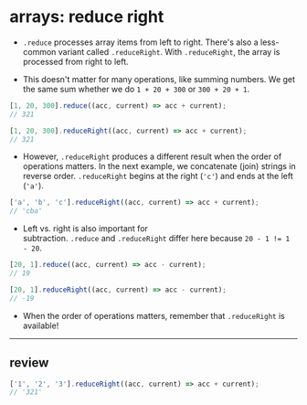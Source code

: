 # arrays: reduce right

- `.reduce` processes array items from left to right. There's also a less-common variant called `.reduceRight`. With `.reduceRight`, the array is processed from right to left.

- This doesn't matter for many operations, like summing numbers. We get the same sum whether we do `1 + 20 + 300` or `300 + 20 + 1`.

```js
[1, 20, 300].reduce((acc, current) => acc + current);
// 321
```

```js
[1, 20, 300].reduceRight((acc, current) => acc + current);
// 321
```

- However, `.reduceRight` produces a different result when the order of operations matters. In the next example, we concatenate (join) strings in reverse order. `.reduceRight` begins at the right (`'c'`) and ends at the left (`'a'`).

```js
['a', 'b', 'c'].reduceRight((acc, current) => acc + current);
// 'cba'
```

- Left vs. right is also important for subtraction. `.reduce` and `.reduceRight` differ here because `20 - 1 != 1 - 20`.

```js
[20, 1].reduce((acc, current) => acc - current);
// 19
```

```js
[20, 1].reduceRight((acc, current) => acc - current);
// -19
```

- When the order of operations matters, remember that `.reduceRight` is available!

---

## review 

```js
['1', '2', '3'].reduceRight((acc, current) => acc + current);
// '321'
```
